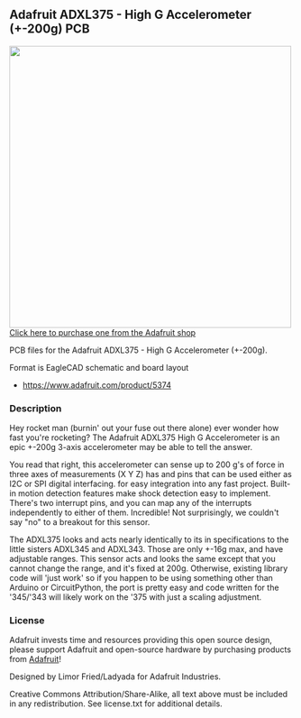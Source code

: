 ## Adafruit ADXL375 - High G Accelerometer (+-200g) PCB

<a href="http://www.adafruit.com/products/5374"><img src="assets/5374.jpg?raw=true" width="500px"><br/>
Click here to purchase one from the Adafruit shop</a>

PCB files for the Adafruit ADXL375 - High G Accelerometer (+-200g). 

Format is EagleCAD schematic and board layout
* https://www.adafruit.com/product/5374

### Description

Hey rocket man (burnin' out your fuse out there alone) ever wonder how fast you're rocketing? The Adafruit ADXL375 High G Accelerometer is an epic +-200g 3-axis accelerometer may be able to tell the answer.

You read that right, this accelerometer can sense up to 200 g's of force in three axes of measurements (X Y Z) has and pins that can be used either as I2C or SPI digital interfacing. for easy integration into any fast project. Built-in motion detection features make shock detection easy to implement. There's two interrupt pins, and you can map any of the interrupts independently to either of them. Incredible! Not surprisingly, we couldn't say "no" to a breakout for this sensor.

The ADXL375 looks and acts nearly identically to its in specifications to the little sisters ADXL345 and ADXL343. Those are only +-16g max, and have adjustable ranges. This sensor acts and looks the same except that you cannot change the range, and it's fixed at 200g. Otherwise, existing library code will 'just work' so if you happen to be using something other than Arduino or CircuitPython, the port is pretty easy and code written for the '345/'343 will likely work on the '375 with just a scaling adjustment.

### License

Adafruit invests time and resources providing this open source design, please support Adafruit and open-source hardware by purchasing products from [Adafruit](https://www.adafruit.com)!

Designed by Limor Fried/Ladyada for Adafruit Industries.

Creative Commons Attribution/Share-Alike, all text above must be included in any redistribution. 
See license.txt for additional details.
